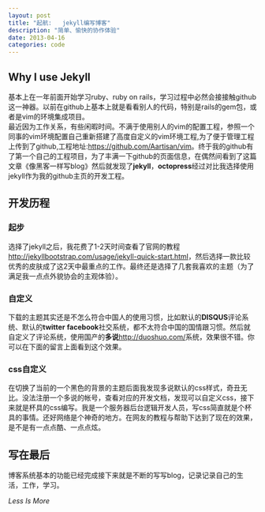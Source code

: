 ```yaml
---
layout: post
title: "起航:   jekyll编写博客"
description: "简单、愉快的协作体验"
date: 2013-04-16
categories: code
---
```


## Why I use Jekyll
基本上在一年前面开始学习ruby、ruby on rails，学习过程中必然会接接触github这一神器。以前在github上基本上就是看看别人的代码，特别是rails的gem包，或者是vim的环境集成项目。  
最近因为工作关系，有些闲暇时间。不满于使用别人的vim的配置工程，参照一个同事的vim环境配置自己重新搭建了高度自定义的vim环境工程,为了便于管理工程上传到了github,工程地址:<https://github.com/Aartisan/vim>。终于我的github有了第一个自己的工程项目，为了丰满一下github的页面信息，在偶然间看到了这篇文章《像黑客一样写blog》然后就发现了**jekyll**，**octopress**经过对比我选择使用jekyll作为我的github主页的开发工程。
## 开发历程
### 起步
选择了jekyll之后，我花费了1-2天时间查看了官网的教程<http://jekyllbootstrap.com/usage/jekyll-quick-start.html>，然后选择一款比较优秀的皮肤成了这2天中最重点的工作。最终还是选择了几套我喜欢的主题（为了满足我一点点外貌协会的主观体验）。
### 自定义
下载的主题其实还是不怎么符合中国人的使用习惯，比如默认的**DISQUS**评论系统、默认的**twitter** **facebook**社交系统，都不太符合中国的国情跟习惯。然后就自定义了评论系统，使用国产的**多说**<http://duoshuo.com/>系统，效果很不错。你可以在下面的留言上面看到这个效果。
### css自定义
在切换了当前的一个黑色的背景的主题后面我发现多说默认的css样式，奇丑无比。没法注册一个多说的帐号，查看对应的开发文档，发现可以自定义css，接下来就是杯具的css编写。我是一个服务器后台逻辑开发人员，写css简直就是个杯具的事情。还好网络是个神奇的地方。在网友的教程与帮助下达到了现在的效果，是不是有一点点酷、一点点炫。
## 写在最后
博客系统基本的功能已经完成接下来就是不断的写写blog，记录记录自己的生活，工作，学习。  

*Less Is More*
